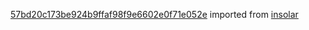 [57bd20c173be924b9ffaf98f9e6602e0f71e052e](https://github.com/insolar/insolar/commit/57bd20c173be924b9ffaf98f9e6602e0f71e052e) imported from [insolar](https://github.com/insolar/insolar)
